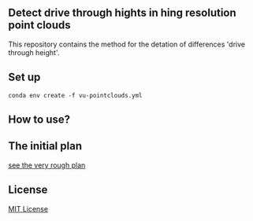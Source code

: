 ## Detect drive through hights in hing resolution point clouds
This repository contains the method for the detation of differences 'drive through height'. 

## Set up
`conda env create -f vu-pointclouds.yml`

## How to use?

## The initial plan
[see the very rough plan](plan.md)

## License
[MIT License](LICENSE)
